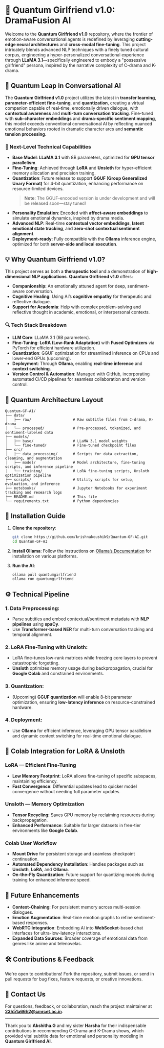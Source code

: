 # 🧠 Quantum Girlfriend v1.0: DramaFusion AI

Welcome to the **Quantum Girlfriend v1.0** repository, where the frontier of emotion-aware conversational agents is redefined by leveraging **cutting-edge neural architectures** and **cross-modal fine-tuning**. This project intricately blends advanced NLP techniques with a finely tuned cultural corpus, engineering a hyper-personalized conversational experience through **LLaMA 3.1**—specifically engineered to embody a "possessive girlfriend" persona, inspired by the narrative complexity of C-drama and K-drama.

## 🚀 Quantum Leap in Conversational AI

The **Quantum Girlfriend v1.0** project utilizes the latest in **transfer learning**, **parameter-efficient fine-tuning**, and **quantization**, creating a virtual companion capable of real-time, emotionally driven dialogue, with **contextual awareness** and **multi-turn conversation tracking**. Fine-tuned with **sub-character embeddings** and **drama-specific sentiment mapping**, this model exceeds conventional conversational AI by reflecting nuanced emotional behaviors rooted in dramatic character arcs and **semantic tension processing**.

### 🌟 Next-Level Technical Capabilities

- **Base Model**: **LLaMA 3.1** with 8B parameters, optimized for **GPU tensor parallelism**.
- **Fine-Tuning**: Achieved through **LoRA** and **Unsloth** for hyper-efficient memory allocation and precision training.
- **Quantization**: Future release to support **GGUF (Group Generalized Unary Format)** for 4-bit quantization, enhancing performance on resource-limited devices.
  > **Note**: The GGUF-encoded version is under development and will be released soon—stay tuned!
- **Personality Emulation**: Encoded with **affect-aware embeddings** to simulate emotional dynamics, inspired by drama media.
- **Advanced NLP**: Real-time **contextual vector embeddings**, **latent emotional state tracking**, and **zero-shot contextual sentiment alignment**.
- **Deployment-ready**: Fully compatible with the **Ollama** inference engine, optimized for both **server-side and local execution**.

## 💡 Why Quantum Girlfriend v1.0?

This project serves as both a **therapeutic tool** and a demonstration of **high-dimensional NLP applications**. **Quantum Girlfriend v1.0** offers:

- **Companionship**: An emotionally attuned agent for deep, sentiment-aware conversation.
- **Cognitive Healing**: Using AI’s **cognitive empathy** for therapeutic and reflective dialogue.
- **Support for Academia**: Help with complex problem-solving and reflective thought in academic, emotional, or interpersonal contexts.

### 🔍 Tech Stack Breakdown

- **LLM Core**: LLaMA 3.1 (8B parameters).
- **Fine-Tuning**: **LoRA (Low-Rank Adaptation)** with **Fused Optimizers** via PyTorch for efficient hardware utilization.
- **Quantization**: GGUF optimization for streamlined inference on CPUs and lower-end GPUs (upcoming).
- **Deployment**: Through **Ollama**, enabling **real-time inference** and **context switching**.
- **Version Control & Automation**: Managed with GitHub, incorporating automated CI/CD pipelines for seamless collaboration and version control.

## 📂 Quantum Architecture Layout

```plaintext
Quantum-GF-AI/
├── data/
│   ├── raw/                   # Raw subtitle files from C-drama, K-drama
│   └── processed/             # Pre-processed, tokenized, and sentiment-labeled data
├── models/
│   ├── base/                  # LLaMA 3.1 model weights
│   └── fine-tuned/            # Fine-tuned checkpoint files
├── src/
│   ├── data_processing/       # Scripts for data extraction, cleaning, and augmentation
│   ├── model/                 # Model architecture, fine-tuning scripts, and inference pipeline
│   └── training/              # LoRA fine-tuning scripts, Unsloth optimization pipeline
├── scripts/                   # Utility scripts for setup, evaluation, and inference
├── notebooks/                 # Jupyter Notebooks for experiment tracking and research logs
├── README.md                  # This file
└── requirements.txt           # Python dependencies
```

## 🔧 Installation Guide

1. **Clone the repository**:
   ```bash
   git clone https://github.com/krishnakoushik9/Quantum-GF-AI.git
   cd Quantum-GF-AI
   ```

2. **Install Ollama**: Follow the instructions on [Ollama’s Documentation](https://ollama.ai) for installation on various platforms.

3. **Run the AI**:
   ```bash
   ollama pull quantumgirlfriend
   ollama run quantumgirlfriend
   ```

## ⚙️ Technical Pipeline

### 1. **Data Preprocessing**:
   - Parse subtitles and embed contextual/sentiment metadata with **NLP pipelines** using **spaCy**.
   - Use **Transformer-based NER** for multi-turn conversation tracking and temporal alignment.

### 2. **LoRA Fine-Tuning with Unsloth**:
   - LoRA fine-tunes low-rank matrices while freezing core layers to prevent catastrophic forgetting.
   - **Unsloth** optimizes memory usage during backpropagation, crucial for **Google Colab** and constrained environments.

### 3. **Quantization**:
   - (Upcoming) **GGUF quantization** will enable 8-bit parameter optimization, ensuring **low-latency inference** on resource-constrained hardware.

### 4. **Deployment**:
   - Use **Ollama** for efficient inference, leveraging GPU tensor parallelism and dynamic context switching for real-time emotional dialogue.

## 🧠 Colab Integration for LoRA & Unsloth

### LoRA — Efficient Fine-Tuning

- **Low Memory Footprint**: LoRA allows fine-tuning of specific subspaces, maintaining efficiency.
- **Fast Convergence**: Differential updates lead to quicker model convergence without needing full parameter updates.

### Unsloth — Memory Optimization

- **Tensor Recycling**: Saves GPU memory by reclaiming resources during backpropagation.
- **Enhanced Performance**: Suitable for larger datasets in free-tier environments like **Google Colab**.

### Colab User Workflow

- **Mount Drive** for persistent storage and seamless checkpoint continuation.
- **Automated Dependency Installation**: Handles packages such as **Unsloth**, **LoRA**, and **Ollama**.
- **On-the-Fly Quantization**: Future support for quantizing models during training for enhanced inference speed.

## 🔮 Future Enhancements

- **Context-Chaining**: For persistent memory across multi-session dialogues.
- **Emotion Augmentation**: Real-time emotion graphs to refine sentiment-based responses.
- **WebRTC Integration**: Embedding AI into **WebSocket**-based chat interfaces for ultra-low-latency interactions.
- **Expanded Data Sources**: Broader coverage of emotional data from genres like anime and telenovelas.

## 🛠️ Contributions & Feedback

We're open to contributions! Fork the repository, submit issues, or send in pull requests for bug fixes, feature requests, or creative innovations.

## 📧 Contact Us

For questions, feedback, or collaboration, reach the project maintainer at **23h51a66h2@cmrcet.ac.in**.

---

Thank you to **Akshitha.G** and my sister **Harsha** for their indispensable contributions in recommending C-Drama and K-Drama shows, which provided vital subtitle data for emotional and personality modeling in **Quantum Girlfriend AI**.
